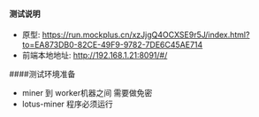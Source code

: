 #### 测试说明
* 原型: https://run.mockplus.cn/xzJjgQ4OCXSE9r5J/index.html?to=EA873DB0-82CE-49F9-9782-7DE6C45AE714
* 前端本地地址: http://192.168.1.21:8091/#/

####测试环境准备
* miner 到 worker机器之间 需要做免密
* lotus-miner 程序必须运行


